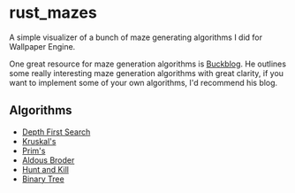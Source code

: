 # rust_mazes
A simple visualizer of a bunch of maze generating algorithms I did for Wallpaper Engine.

One great resource for maze generation algorithms is [Buckblog](https://weblog.jamisbuck.org/2011/2/7/maze-generation-algorithm-recap). He outlines some really interesting maze generation algorithms with great clarity, if you want to implement some of your own algorithms, I'd recommend his blog.

## Algorithms
- [Depth First Search](https://weblog.jamisbuck.org/2010/12/27/maze-generation-recursive-backtracking)
- [Kruskal's](https://weblog.jamisbuck.org/2011/1/3/maze-generation-kruskal-s-algorithm)
- [Prim's](https://weblog.jamisbuck.org/2011/1/10/maze-generation-prim-s-algorithm)
- [Aldous Broder](https://weblog.jamisbuck.org/2011/1/17/maze-generation-aldous-broder-algorithm)
- [Hunt and Kill](https://weblog.jamisbuck.org/2011/1/24/maze-generation-hunt-and-kill-algorithm)
- [Binary Tree](https://weblog.jamisbuck.org/2011/2/1/maze-generation-binary-tree-algorithm)
